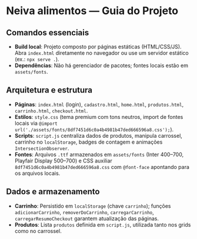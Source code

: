 # Neiva alimentos — Guia do Projeto

## Comandos essenciais
- **Build local**: Projeto composto por páginas estáticas (HTML/CSS/JS). Abra `index.html` diretamente no navegador ou use um servidor estático (ex.: `npx serve .`).
- **Dependências**: Não há gerenciador de pacotes; fontes locais estão em `assets/fonts`.

## Arquitetura e estrutura
- **Páginas**: `index.html` (login), `cadastro.html`, `home.html`, `produtos.html`, `carrinho.html`, `checkout.html`.
- **Estilos**: `style.css` (tema premium com tons neutros, import de fontes locais via `@import url('./assets/fonts/8df7451d6c0a4b4981b47ded666596a8.css');`).
- **Scripts**: `script.js` centraliza dados de produtos, manipula carrossel, carrinho no `localStorage`, badges de contagem e animações `IntersectionObserver`.
- **Fontes**: Arquivos `.ttf` armazenados em `assets/fonts` (Inter 400–700, Playfair Display 500–700) e CSS auxiliar `8df7451d6c0a4b4981b47ded666596a8.css` com `@font-face` apontando para os arquivos locais.

## Dados e armazenamento
- **Carrinho**: Persistido em `localStorage` (chave `carrinho`); funções `adicionarCarrinho`, `removerDoCarrinho`, `carregarCarrinho`, `carregarResumoCheckout` garantem atualização das páginas.
- **Produtos**: Lista `produtos` definida em `script.js`, utilizada tanto nos grids como no carrossel.
